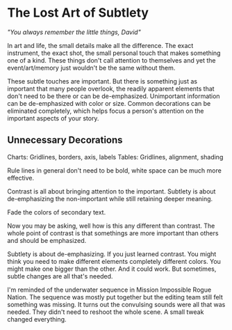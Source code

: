 # The Lost Art of Subtlety
*"You always remember the little things, David"*

In art and life, the small details make all the difference. The exact instrument, the exact shot, the small personal touch that makes something one of a kind. These things don't call attention to themselves and yet the event/art/memory just wouldn't be the same without them.

These subtle touches are important. But there is something just as important that many people overlook, the readily apparent elements that don't need to be there or can be de-emphasized. Unimportant information can be de-emphasized with color or size. Common decorations can be eliminated completely, which helps focus a person's attention on the important aspects of your story.

## Unnecessary Decorations
Charts: Gridlines, borders, axis, labels
Tables: Gridlines, alignment, shading

Rule lines in general don't need to be bold, white space can be much more effective.

Contrast is all about bringing attention to the important. Subtlety is about de-emphasizing the non-important while still retaining deeper meaning.

Fade the colors of secondary text.

Now you may be asking, well how is this any different than contrast. The whole point of contrast is that somethings are more important than others and should be emphasized.

Subtlety is about de-emphasizing. If you just learned contrast. You might think you need to make different elements completely different colors. You might make one bigger than the other. And it could work. But sometimes, subtle changes are all that's needed.

I'm reminded of the underwater sequence in Mission Impossible Rogue Nation. The sequence was mostly put together but the editing team still felt something was missing. It turns out the convulsing sounds were all that was needed. They didn't need to reshoot the whole scene. A small tweak changed everything. 
